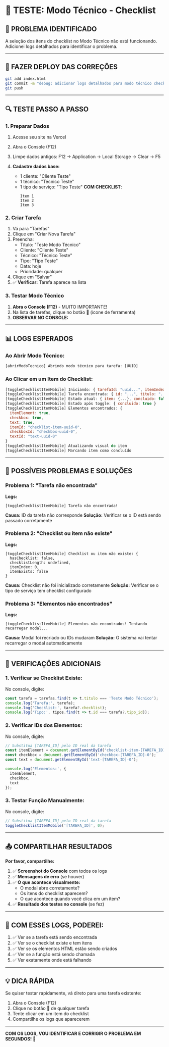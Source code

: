 # 🔧 TESTE: Modo Técnico - Checklist

## 🎯 PROBLEMA IDENTIFICADO

A seleção dos itens do checklist no Modo Técnico não está funcionando. Adicionei logs detalhados para identificar o problema.

---

## 🚀 FAZER DEPLOY DAS CORREÇÕES

```bash
git add index.html
git commit -m "debug: adicionar logs detalhados para modo técnico checklist"
git push
```

---

## 🔍 TESTE PASSO A PASSO

### 1. **Preparar Dados**

1. Acesse seu site na Vercel
2. Abra o Console (F12)
3. Limpe dados antigos: F12 → Application → Local Storage → Clear → F5

4. **Cadastre dados base:**
   - 1 cliente: "Cliente Teste"
   - 1 técnico: "Técnico Teste"
   - 1 tipo de serviço: "Tipo Teste" **COM CHECKLIST**:
     ```
     Item 1
     Item 2
     Item 3
     ```

### 2. **Criar Tarefa**

1. Vá para "Tarefas"
2. Clique em "Criar Nova Tarefa"
3. Preencha:
   - Título: "Teste Modo Técnico"
   - Cliente: "Cliente Teste"
   - Técnico: "Técnico Teste"
   - Tipo: "Tipo Teste"
   - Data: hoje
   - Prioridade: qualquer
4. Clique em "Salvar"
5. ✅ **Verificar:** Tarefa aparece na lista

### 3. **Testar Modo Técnico**

1. **Abra o Console (F12)** - MUITO IMPORTANTE!
2. Na lista de tarefas, clique no botão **🔧** (ícone de ferramenta)
3. **OBSERVAR NO CONSOLE:**

---

## 📊 LOGS ESPERADOS

### Ao Abrir Modo Técnico:
```javascript
[abrirModoTecnico] Abrindo modo técnico para tarefa: [UUID]
```

### Ao Clicar em um Item do Checklist:
```javascript
[toggleChecklistItemMobile] Iniciando: { tarefaId: "uuid...", itemIndex: 0 }
[toggleChecklistItemMobile] Tarefa encontrada: { id: "...", titulo: "...", checklist: [...] }
[toggleChecklistItemMobile] Estado atual: { item: {...}, concluido: false }
[toggleChecklistItemMobile] Estado após toggle: { concluido: true }
[toggleChecklistItemMobile] Elementos encontrados: {
  itemElement: true,
  checkbox: true,
  text: true,
  itemId: "checklist-item-uuid-0",
  checkboxId: "checkbox-uuid-0",
  textId: "text-uuid-0"
}
[toggleChecklistItemMobile] Atualizando visual do item
[toggleChecklistItemMobile] Marcando item como concluído
```

---

## 🐛 POSSÍVEIS PROBLEMAS E SOLUÇÕES

### Problema 1: "Tarefa não encontrada"
**Logs:**
```
[toggleChecklistItemMobile] Tarefa não encontrada!
```

**Causa:** ID da tarefa não corresponde
**Solução:** Verificar se o ID está sendo passado corretamente

### Problema 2: "Checklist ou item não existe"
**Logs:**
```
[toggleChecklistItemMobile] Checklist ou item não existe: {
  hasChecklist: false,
  checklistLength: undefined,
  itemIndex: 0,
  itemExists: false
}
```

**Causa:** Checklist não foi inicializado corretamente
**Solução:** Verificar se o tipo de serviço tem checklist configurado

### Problema 3: "Elementos não encontrados"
**Logs:**
```
[toggleChecklistItemMobile] Elementos não encontrados! Tentando recarregar modal...
```

**Causa:** Modal foi recriado ou IDs mudaram
**Solução:** O sistema vai tentar recarregar o modal automaticamente

---

## 🔧 VERIFICAÇÕES ADICIONAIS

### 1. **Verificar se Checklist Existe:**
No console, digite:
```javascript
const tarefa = tarefas.find(t => t.titulo === 'Teste Modo Técnico');
console.log('Tarefa:', tarefa);
console.log('Checklist:', tarefa?.checklist);
console.log('Tipo:', tipos.find(t => t.id === tarefa?.tipo_id));
```

### 2. **Verificar IDs dos Elementos:**
No console, digite:
```javascript
// Substitua [TAREFA_ID] pelo ID real da tarefa
const itemElement = document.getElementById('checklist-item-[TAREFA_ID]-0');
const checkbox = document.getElementById('checkbox-[TAREFA_ID]-0');
const text = document.getElementById('text-[TAREFA_ID]-0');

console.log('Elementos:', {
  itemElement,
  checkbox,
  text
});
```

### 3. **Testar Função Manualmente:**
No console, digite:
```javascript
// Substitua [TAREFA_ID] pelo ID real da tarefa
toggleChecklistItemMobile('[TAREFA_ID]', 0);
```

---

## 📤 COMPARTILHAR RESULTADOS

**Por favor, compartilhe:**

1. ✅ **Screenshot do Console** com todos os logs
2. ✅ **Mensagens de erro** (se houver)
3. ✅ **O que acontece visualmente:**
   - O modal abre corretamente?
   - Os itens do checklist aparecem?
   - O que acontece quando você clica em um item?
4. ✅ **Resultado dos testes no console** (se fez)

---

## 🎯 COM ESSES LOGS, PODEREI:

1. ✅ Ver se a tarefa está sendo encontrada
2. ✅ Ver se o checklist existe e tem itens
3. ✅ Ver se os elementos HTML estão sendo criados
4. ✅ Ver se a função está sendo chamada
5. ✅ Ver exatamente onde está falhando

---

## 💡 DICA RÁPIDA

Se quiser testar rapidamente, vá direto para uma tarefa existente:
1. Abra o Console (F12)
2. Clique no botão 🔧 de qualquer tarefa
3. Tente clicar em um item do checklist
4. Compartilhe os logs que aparecerem

---

**COM OS LOGS, VOU IDENTIFICAR E CORRIGIR O PROBLEMA EM SEGUNDOS!** 🚀
